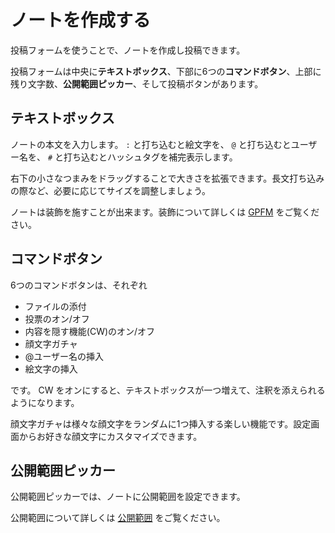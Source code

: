 # ノートを作成する

投稿フォームを使うことで、ノートを作成し投稿できます。

投稿フォームは中央に**テキストボックス**、下部に6つの**コマンドボタン**、上部に残り文字数、**公開範囲ピッカー**、そして投稿ボタンがあります。

## テキストボックス

ノートの本文を入力します。 `:` と打ち込むと絵文字を、 `@` と打ち込むとユーザー名を、 `#` と打ち込むとハッシュタグを補完表示します。

右下の小さなつまみをドラッグすることで大きさを拡張できます。長文打ち込みの際など、必要に応じてサイズを調整しましょう。

ノートは装飾を施すことが出来ます。装飾について詳しくは [GPFM](./mfm) をご覧ください。

## コマンドボタン

6つのコマンドボタンは、それぞれ

- ファイルの添付
- 投票のオン/オフ
- 内容を隠す機能(CW)のオン/オフ
- 顔文字ガチャ
- @ユーザー名の挿入
- 絵文字の挿入

です。 CW をオンにすると、テキストボックスが一つ増えて、注釈を添えられるようになります。

顔文字ガチャは様々な顔文字をランダムに1つ挿入する楽しい機能です。設定画面からお好きな顔文字にカスタマイズできます。

## 公開範囲ピッカー

公開範囲ピッカーでは、ノートに公開範囲を設定できます。

公開範囲について詳しくは [公開範囲](./visibility) をご覧ください。
